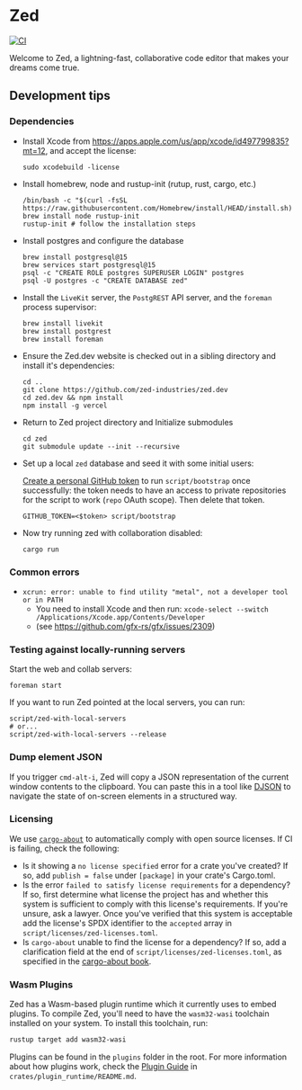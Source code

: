 # Zed

[![CI](https://github.com/zed-industries/zed/actions/workflows/ci.yml/badge.svg)](https://github.com/zed-industries/zed/actions/workflows/ci.yml)

Welcome to Zed, a lightning-fast, collaborative code editor that makes your dreams come true.

## Development tips

### Dependencies

* Install Xcode from https://apps.apple.com/us/app/xcode/id497799835?mt=12, and accept the license:
  ```
  sudo xcodebuild -license
  ```

* Install homebrew, node and rustup-init (rutup, rust, cargo, etc.)
  ```
  /bin/bash -c "$(curl -fsSL https://raw.githubusercontent.com/Homebrew/install/HEAD/install.sh)"
  brew install node rustup-init
  rustup-init # follow the installation steps
  ```

* Install postgres and configure the database
  ```
  brew install postgresql@15
  brew services start postgresql@15
  psql -c "CREATE ROLE postgres SUPERUSER LOGIN" postgres
  psql -U postgres -c "CREATE DATABASE zed"
  ```

* Install the `LiveKit` server, the `PostgREST` API server, and the `foreman` process supervisor:

    ```
    brew install livekit
    brew install postgrest
    brew install foreman
    ```

* Ensure the Zed.dev website is checked out in a sibling directory and install it's dependencies:

    ```
    cd ..
    git clone https://github.com/zed-industries/zed.dev
    cd zed.dev && npm install
    npm install -g vercel
    ```

* Return to Zed project directory and Initialize submodules

    ```
    cd zed
    git submodule update --init --recursive
    ```

* Set up a local `zed` database and seed it with some initial users:

    [Create a personal GitHub token](https://github.com/settings/tokens/new) to run `script/bootstrap` once successfully: the token needs to have an access to private repositories for the script to work (`repo` OAuth scope).
    Then delete that token.

    ```
    GITHUB_TOKEN=<$token> script/bootstrap
    ```

* Now try running zed with collaboration disabled:
  ```
  cargo run
  ```

### Common errors

* `xcrun: error: unable to find utility "metal", not a developer tool or in PATH`
  * You need to install Xcode and then run: `xcode-select --switch /Applications/Xcode.app/Contents/Developer`
  * (see https://github.com/gfx-rs/gfx/issues/2309)

### Testing against locally-running servers

Start the web and collab servers:

```
foreman start
```

If you want to run Zed pointed at the local servers, you can run:

```
script/zed-with-local-servers
# or...
script/zed-with-local-servers --release
```

### Dump element JSON

If you trigger `cmd-alt-i`, Zed will copy a JSON representation of the current window contents to the clipboard. You can paste this in a tool like [DJSON](https://chrome.google.com/webstore/detail/djson-json-viewer-formatt/chaeijjekipecdajnijdldjjipaegdjc?hl=en) to navigate the state of on-screen elements in a structured way.

### Licensing

We use [`cargo-about`](https://github.com/EmbarkStudios/cargo-about) to automatically comply with open source licenses. If CI is failing, check the following:

- Is it showing a `no license specified` error for a crate you've created? If so, add `publish = false` under `[package]` in your crate's Cargo.toml.
- Is the error `failed to satisfy license requirements` for a dependency? If so, first determine what license the project has and whether this system is sufficient to comply with this license's requirements. If you're unsure, ask a lawyer. Once you've verified that this system is acceptable add the license's SPDX identifier to the `accepted` array in `script/licenses/zed-licenses.toml`.
- Is `cargo-about` unable to find the license for a dependency? If so, add a clarification field at the end of `script/licenses/zed-licenses.toml`, as specified in the [cargo-about book](https://embarkstudios.github.io/cargo-about/cli/generate/config.html#crate-configuration).


### Wasm Plugins

Zed has a Wasm-based plugin runtime which it currently uses to embed plugins. To compile Zed, you'll need to have the `wasm32-wasi` toolchain installed on your system. To install this toolchain, run:

```bash
rustup target add wasm32-wasi
```

Plugins can be found in the `plugins` folder in the root. For more information about how plugins work, check the [Plugin Guide](./crates/plugin_runtime/README.md) in `crates/plugin_runtime/README.md`.
